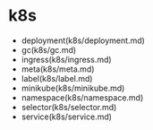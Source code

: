 k8s
==============================

* deployment(k8s/deployment.md)
* gc(k8s/gc.md)
* ingress(k8s/ingress.md)
* meta(k8s/meta.md)
* label(k8s/label.md)
* minikube(k8s/minikube.md)
* namespace(k8s/namespace.md)
* selector(k8s/selector.md)
* service(k8s/service.md)
